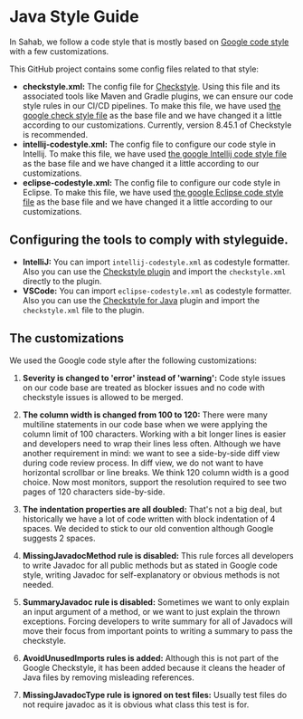 # Java Style Guide
In Sahab, we follow a code style that is mostly based on
[Google code style](https://google.github.io/styleguide/javaguide.html) with a few customizations.  

This GitHub project contains some config files related to that style:
- **checkstyle.xml:** The config file for [Checkstyle](https://checkstyle.sourceforge.io/).
  Using this file and its associated tools like Maven and Gradle plugins, we can ensure our code style rules in our 
  CI/CD pipelines. To make this file, we have used 
  [the google check style file](https://github.com/checkstyle/checkstyle/blob/master/src/main/resources/google_checks.xml)
  as the base file and we have changed it a little according to our customizations. Currently, version 8.45.1 of
  Checkstyle is recommended.
- **intellij-codestyle.xml:** The config file to configure our code style in Intellij. To make this file, we have used
  [the google Intellij code style file](https://github.com/google/styleguide/blob/gh-pages/intellij-java-google-style.xml)
  as the base file and we have changed it a little according to our customizations.
- **eclipse-codestyle.xml:** The config file to configure our code style in Eclipse. To make this file, we have used
  [the google Eclipse code style file](https://github.com/google/styleguide/blob/gh-pages/eclipse-java-google-style.xml)
  as the base file and we have changed it a little according to our customizations.  

## Configuring the tools to comply with styleguide.
- **IntelliJ:** You can import `intellij-codestyle.xml` as codestyle formatter. Also you can use the 
  [Checkstyle plugin](https://plugins.jetbrains.com/plugin/1065-checkstyle-idea) and
  import the `checkstyle.xml` directly to the plugin.
- **VSCode:** You can import `eclipse-codestyle.xml` as codestyle formatter. Also you can use the 
  [Checkstyle for Java](https://marketplace.visualstudio.com/items?itemName=shengchen.vscode-checkstyle)
  plugin and import the `checkstyle.xml` file to the plugin.

## The customizations 
We used the Google code style after the following customizations:

1. **Severity is changed to 'error' instead of 'warning':** Code style issues on our code base are treated as blocker
issues and no code with checkstyle issues is allowed to be merged.

2. **The column width is changed from 100 to 120:** 
There were many multiline statements in our code base when we were applying the column limit of 100 characters. 
Working with a bit longer lines is easier and
developers need to wrap their lines less often. Although we have another requirement in mind: we want to see
a side-by-side diff view during code review process. In diff view, we do not want to have horizontal scrollbar
or line breaks. We think 120 column width is a good choice. Now most monitors, support the resolution
required to see two pages of 120 characters side-by-side.

3. **The indentation properties are all doubled:** That's not a big deal, but historically we have a lot of code 
written with block indentation of 4 spaces. We decided to stick to our old convention although Google suggests 2 spaces.

4. **MissingJavadocMethod rule is disabled:** This rule forces all developers to write Javadoc for all public methods
but as stated in Google code style, writing Javadoc for self-explanatory or obvious methods is not needed.

5. **SummaryJavadoc rule is disabled:** Sometimes we want to only explain an input argument of a method, or we want to
just explain the thrown exceptions. Forcing developers to write summary for all of Javadocs will move their focus
from important points to writing a summary to pass the checkstyle. 

6. **AvoidUnusedImports rules is added:** Although this is not part of the Google Checkstyle,
it has been added because it cleans the header of Java files by removing misleading references.

7. **MissingJavadocType rule is ignored on test files:** Usually test files do not require javadoc as it is obvious 
what class this test is for.
